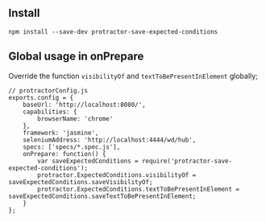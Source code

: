 ## Install

    npm install --save-dev protractor-save-expected-conditions

## Global usage in onPrepare

Override the function `visibilityOf` and `textToBePresentInElement` globally;

    // protractorConfig.js
    exports.config = {
        baseUrl: 'http://localhost:8080/',
        capabilities: {
            browserName: 'chrome'
        },
        framework: 'jasmine',
        seleniumAddress: 'http://localhost:4444/wd/hub',
        specs: ['specs/*.spec.js'],
        onPrepare: function() {
            var saveExpectedConditions = require('protractor-save-expected-conditions');
            protractor.ExpectedConditions.visibilityOf = saveExpectedConditions.saveVisibilityOf;
            protractor.ExpectedConditions.textToBePresentInElement = saveExpectedConditions.saveTextToBePresentInElement;
        }
    };
